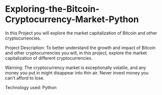 # Exploring-the-Bitcoin-Cryptocurrency-Market-Python

In this Project you will explore the market capitalization of Bitcoin and other cryptocurrencies.

Project Description: To better understand the growth and impact of Bitcoin and other cryptocurrencies you will, in this project, explore the market capitalization of different cryptocurrencies.

Warning: The cryptocurrency market is exceptionally volatile, and any money you put in might disappear into thin air. Never invest money you can't afford to lose.

Technology used: Python
